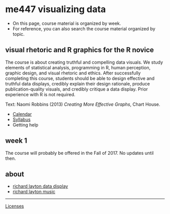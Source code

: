 
me447 visualizing data
======================

-   On this page, course material is organized by week.
-   For reference, you can also search the course material organized by topic.

visual rhetoric and R graphics for the R novice
-----------------------------------------------

The course is about creating truthful and compelling data visuals. We study elements of statistical analysis, programming in R, human perception, graphic design, and visual rhetoric and ethics. After successfully completing this course, students should be able to design effective and truthful data displays, credibly explain their design rationale, produce publication-quality visuals, and credibly critique a data display. Prior experience with R is not required.

Text: Naomi Robbins (2013) *Creating More Effective Graphs*, Chart House.

-   [Calendar](cm/cm102_calendar.pdf)
-   [Syllabus](cm/cm001_syllabus.md)
-   Getting help

week 1
------

The course will probably be offered in the Fall of 2017. No updates until then.

about
-----

-   [richard layton data display](http://www.graphdoctor.com/)
-   [richard layton music](http://www.richardlaytonmusic.com/)

------------------------------------------------------------------------

[Licenses](LICENSE.md)
